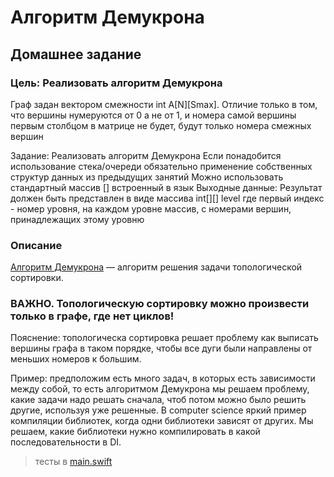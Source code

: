 # Алгоритм Демукрона
## Домашнее задание

### Цель: Реализовать алгоритм Демукрона


Граф задан вектором смежности int A[N][Smax]. 
Отличие только в том, что вершины нумеруются от 0 а не от 1, и номера самой вершины первым столбцом в матрице не будет, будут только номера смежных вершин

Задание: Реализовать алгоритм Демукрона Если понадобится использование стека/очереди обязательно применение собственных структур данных из предыдущих занятий Можно использовать стандартный массив [] встроенный в язык
Выходные данные: Результат должен быть представлен в виде массива int[][] level где первый индекс - номер уровня, на каждом уровне массив, с номерами вершин, принадлежащих этому уровню


### Описание
[Алгоритм Демукрона](https://ru.wikipedia.org/wiki/Алгоритм_Демукрона) — алгоритм решения задачи топологической сортировки.

### ВАЖНО. Топологическую сортировку можно произвести только в графе, где нет циклов!

Пояснение: топологическа сортировка решает проблему как выписать вершины графа в таком порядке, чтобы все дуги были направлены от меньших номеров к большим. 

Пример: предположим есть много задач, в которых есть зависимости между собой, то есть алгоритмом Демукрона мы решаем проблему, какие задачи надо решать сначала, чтоб потом можно было решить другие, используя уже решенные. 
В computer science яркий пример компиляции библиотек, когда одни библиотеки зависят от других. Мы решаем, какие библиотеки нужно компилировать в какой последовательности в DI.




> тесты в [main.swift](https://github.com/c-villain/OTUS_algo/blob/main/HW9/DemukronAlgo/main.swift)
